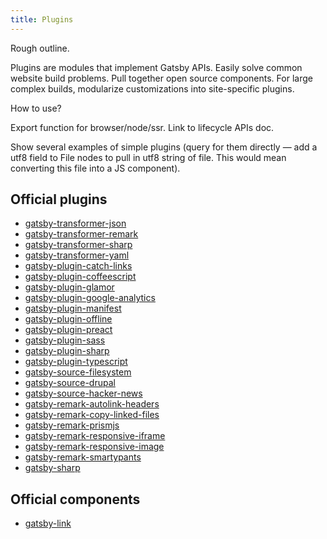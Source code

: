```yaml
---
title: Plugins
---
```


Rough outline.

Plugins are modules that implement Gatsby APIs. Easily solve common
website build problems. Pull together open source components. For large
complex builds, modularize customizations into site-specific plugins.

How to use?

Export function for browser/node/ssr. Link to lifecycle APIs doc.

Show several examples of simple plugins (query for them directly — add a
utf8 field to File nodes to pull in utf8 string of file. This would
mean converting this file into a JS component).

## Official plugins

* [gatsby-transformer-json](/docs/packages/gatsby-transformer-json/)
* [gatsby-transformer-remark](/docs/packages/gatsby-transformer-remark/)
* [gatsby-transformer-sharp](/docs/packages/gatsby-transformer-sharp/)
* [gatsby-transformer-yaml](/docs/packages/gatsby-transformer-yaml/)
* [gatsby-plugin-catch-links](/docs/packages/gatsby-plugin-catch-links/)
* [gatsby-plugin-coffeescript](/docs/packages/gatsby-plugin-coffeescript/)
* [gatsby-plugin-glamor](/docs/packages/gatsby-plugin-glamor/)
* [gatsby-plugin-google-analytics](/docs/packages/gatsby-plugin-google-analytics/)
* [gatsby-plugin-manifest](/docs/packages/gatsby-plugin-manifest/)
* [gatsby-plugin-offline](/docs/packages/gatsby-plugin-offline/)
* [gatsby-plugin-preact](/docs/packages/gatsby-plugin-preact/)
* [gatsby-plugin-sass](/docs/packages/gatsby-plugin-sass/)
* [gatsby-plugin-sharp](/docs/packages/gatsby-plugin-sharp/)
* [gatsby-plugin-typescript](/docs/packages/gatsby-plugin-typescript/)
* [gatsby-source-filesystem](/docs/packages/gatsby-source-filesystem/)
* [gatsby-source-drupal](/docs/packages/gatsby-source-drupal/)
* [gatsby-source-hacker-news](/docs/packages/gatsby-source-hacker-news/)
* [gatsby-remark-autolink-headers](/docs/packages/gatsby-remark-autolink-headers/)
* [gatsby-remark-copy-linked-files](/docs/packages/gatsby-remark-copy-linked-files/)
* [gatsby-remark-prismjs](/docs/packages/gatsby-remark-prismjs/)
* [gatsby-remark-responsive-iframe](/docs/packages/gatsby-remark-responsive-iframe/)
* [gatsby-remark-responsive-image](/docs/packages/gatsby-remark-responsive-image/)
* [gatsby-remark-smartypants](/docs/packages/gatsby-remark-smartypants/)
* [gatsby-sharp](/docs/packages/gatsby-sharp/)

## Official components

* [gatsby-link](/docs/packages/gatsby-link/)

